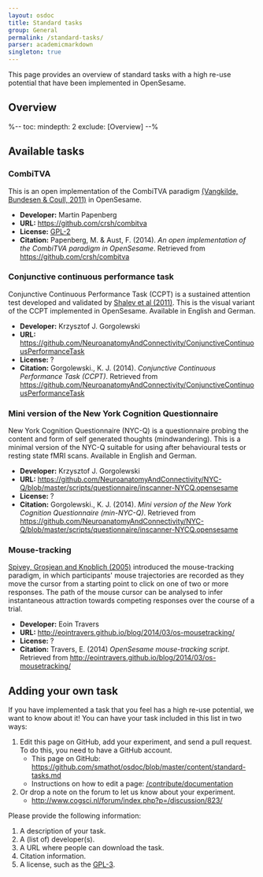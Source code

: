 ```yaml
---
layout: osdoc
title: Standard tasks
group: General
permalink: /standard-tasks/
parser: academicmarkdown
singleton: true
---
```


This page provides an overview of standard tasks with a high re-use potential that have been implemented in OpenSesame.

## Overview

%--
toc:
 mindepth: 2
 exclude: [Overview]
--%

## Available tasks

### CombiTVA

This is an open implementation of the CombiTVA paradigm [(Vangkilde, Bundesen & Coull, 2011)](http://dx.doi.org/10.1007/s00213-011-2361-x) in OpenSesame.

- __Developer:__ Martin Papenberg
- __URL:__ <https://github.com/crsh/combitva>
- __License:__ [GPL-2]
- __Citation:__ Papenberg, M. & Aust, F. (2014). *An open implementation of the CombiTVA paradigm in OpenSesame*. Retrieved from <https://github.com/crsh/combitva>

### Conjunctive continuous performance task

Conjunctive Continuous Performance Task (CCPT) is a sustained attention test developed and validated by [Shalev et al (2011)](http://www.sciencedirect.com/science/article/pii/S002839321100251X). This is the visual variant of the CCPT implemented in OpenSesame. Available in English and German.

- __Developer:__ Krzysztof J. Gorgolewski
- __URL:__ <https://github.com/NeuroanatomyAndConnectivity/ConjunctiveContinuousPerformanceTask>
- __License:__ ?
- __Citation:__ Gorgolewski., K. J. (2014). *Conjunctive Continuous Performance Task (CCPT)*. Retrieved from <https://github.com/NeuroanatomyAndConnectivity/ConjunctiveContinuousPerformanceTask>

### Mini version of the New York Cognition Questionnaire 

New York Cognition Questionnaire (NYC-Q) is a questionnaire probing the content and form of self generated thoughts (mindwandering). This is a minimal version of the NYC-Q suitable for using after behavioural tests or resting state fMRI scans. Available in English and German.

- __Developer:__ Krzysztof J. Gorgolewski
- __URL:__ <https://github.com/NeuroanatomyAndConnectivity/NYC-Q/blob/master/scripts/questionnaire/inscanner-NYCQ.opensesame>
- __License:__ ?
- __Citation:__ Gorgolewski., K. J. (2014). *Mini version of the New York Cognition Questionnaire (min-NYC-Q)*. Retrieved from <https://github.com/NeuroanatomyAndConnectivity/NYC-Q/blob/master/scripts/questionnaire/inscanner-NYCQ.opensesame>

### Mouse-tracking

[Spivey, Grosjean and Knoblich (2005)](http://www.pnas.org/content/102/29/10393) introduced the mouse-tracking paradigm, in which participants' mouse trajectories are recorded as they move the cursor from a starting point to click on one of two or more responses. The path of the mouse cursor can be analysed to infer instantaneous attraction towards competing responses over the course of a trial.

- __Developer:__ Eoin Travers
- __URL:__ <http://eointravers.github.io/blog/2014/03/os-mousetracking/>
- __License:__ ?
- __Citation:__ Travers, E. (2014) *OpenSesame mouse-tracking script*. Retrieved from <http://eointravers.github.io/blog/2014/03/os-mousetracking/>


## Adding your own task

If you have implemented a task that you feel has a high re-use potential, we want to know about it! You can have your task included in this list in two ways:

1. Edit this page on GitHub, add your experiment, and send a pull request. To do this, you need to have a GitHub account.
	- This page on GitHub: <https://github.com/smathot/osdoc/blob/master/content/standard-tasks.md>
	- Instructions on how to edit a page: [/contribute/documentation](/contribute/documentation)
2. Or drop a note on the forum to let us know about your experiment.
	- <http://www.cogsci.nl/forum/index.php?p=/discussion/823/>

Please provide the following information:

1. A description of your task.
2. A (list of) developer(s).
3. A URL where people can download the task.
4. Citation information.
5. A license, such as the [GPL-3].

[gpl-2]: http://www.gnu.org/licenses/gpl-2.0.html
[gpl-3]: https://www.gnu.org/copyleft/gpl.html
